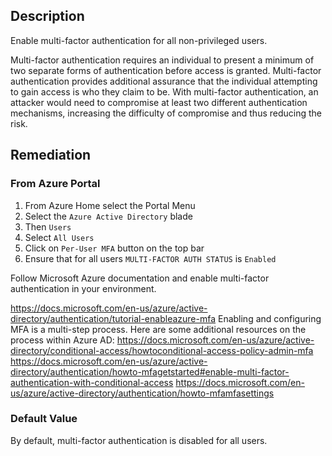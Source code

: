 ## Description

Enable multi-factor authentication for all non-privileged users.

Multi-factor authentication requires an individual to present a minimum of two separate forms of authentication before access is granted. Multi-factor authentication provides additional assurance that the individual attempting to gain access is who they claim to be. With multi-factor authentication, an attacker would need to compromise at least two different authentication mechanisms, increasing the difficulty of compromise and thus reducing the risk.

## Remediation

### From Azure Portal

1. From Azure Home select the Portal Menu
2. Select the `Azure Active Directory` blade
3. Then `Users`
4. Select `All Users`
5. Click on `Per-User MFA` button on the top bar
6. Ensure that for all users `MULTI-FACTOR AUTH STATUS` is `Enabled`


Follow Microsoft Azure documentation and enable multi-factor authentication in your environment.

https://docs.microsoft.com/en-us/azure/active-directory/authentication/tutorial-enableazure-mfa
Enabling and configuring MFA is a multi-step process. Here are some additional resources on the process within Azure AD:
https://docs.microsoft.com/en-us/azure/active-directory/conditional-access/howtoconditional-access-policy-admin-mfa
https://docs.microsoft.com/en-us/azure/active-directory/authentication/howto-mfagetstarted#enable-multi-factor-authentication-with-conditional-access
https://docs.microsoft.com/en-us/azure/active-directory/authentication/howto-mfamfasettings

### Default Value

By default, multi-factor authentication is disabled for all users.